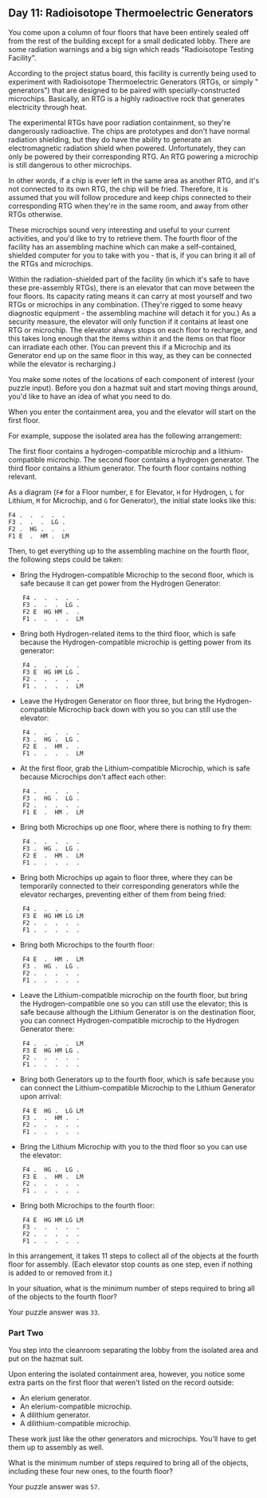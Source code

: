 ## Day 11: Radioisotope Thermoelectric Generators

You come upon a column of four floors that have been entirely sealed off from
the rest of the building except for a small dedicated lobby. There are some
radiation warnings and a big sign which reads "Radioisotope Testing Facility".

According to the project status board, this facility is currently being used to
experiment with Radioisotope Thermoelectric Generators (RTGs, or simply "
generators") that are designed to be paired with specially-constructed
microchips. Basically, an RTG is a highly radioactive rock that generates
electricity through heat.

The experimental RTGs have poor radiation containment, so they're dangerously
radioactive. The chips are prototypes and don't have normal radiation shielding,
but they do have the ability to generate an electromagnetic radiation shield
when powered. Unfortunately, they can only be powered by their corresponding
RTG. An RTG powering a microchip is still dangerous to other microchips.

In other words, if a chip is ever left in the same area as another RTG, and it's
not connected to its own RTG, the chip will be fried. Therefore, it is assumed
that you will follow procedure and keep chips connected to their corresponding
RTG when they're in the same room, and away from other RTGs otherwise.

These microchips sound very interesting and useful to your current activities,
and you'd like to try to retrieve them. The fourth floor of the facility has an
assembling machine which can make a self-contained, shielded computer for you to
take with you - that is, if you can bring it all of the RTGs and microchips.

Within the radiation-shielded part of the facility (in which it's safe to have
these pre-assembly RTGs), there is an elevator that can move between the four
floors. Its capacity rating means it can carry at most yourself and two RTGs or
microchips in any combination. (They're rigged to some heavy diagnostic
equipment - the assembling machine will detach it for you.) As a security
measure, the elevator will only function if it contains at least one RTG or
microchip. The elevator always stops on each floor to recharge, and this takes
long enough that the items within it and the items on that floor can irradiate
each other. (You can prevent this if a Microchip and its Generator end up on the
same floor in this way, as they can be connected while the elevator is
recharging.)

You make some notes of the locations of each component of interest (your puzzle
input). Before you don a hazmat suit and start moving things around, you'd like
to have an idea of what you need to do.

When you enter the containment area, you and the elevator will start on the
first floor.

For example, suppose the isolated area has the following arrangement:

The first floor contains a hydrogen-compatible microchip and a
lithium-compatible microchip.
The second floor contains a hydrogen generator.
The third floor contains a lithium generator.
The fourth floor contains nothing relevant.

As a diagram (`F#` for a Floor number, `E` for Elevator, `H` for Hydrogen, `L`
for Lithium, `M` for Microchip, and `G` for Generator), the initial state looks
like this:

```text
F4 .  .  .  .  .  
F3 .  .  .  LG .  
F2 .  HG .  .  .  
F1 E  .  HM .  LM
```

Then, to get everything up to the assembling machine on the fourth floor, the
following steps could be taken:

* Bring the Hydrogen-compatible Microchip to the second floor, which is safe
  because it can get power from the Hydrogen Generator:

```text
    F4 .  .  .  .  .  
    F3 .  .  .  LG .  
    F2 E  HG HM .  .  
    F1 .  .  .  .  LM 
```

* Bring both Hydrogen-related items to the third floor, which is safe because
  the Hydrogen-compatible microchip is getting power from its generator:

```text
    F4 .  .  .  .  .  
    F3 E  HG HM LG .  
    F2 .  .  .  .  .  
    F1 .  .  .  .  LM 
```

* Leave the Hydrogen Generator on floor three, but bring the Hydrogen-compatible
  Microchip back down with you so you can still use the elevator:

```text
    F4 .  .  .  .  .  
    F3 .  HG .  LG .  
    F2 E  .  HM .  .  
    F1 .  .  .  .  LM 
```

* At the first floor, grab the Lithium-compatible Microchip, which is safe
  because Microchips don't affect each other:

```text
    F4 .  .  .  .  .  
    F3 .  HG .  LG .  
    F2 .  .  .  .  .  
    F1 E  .  HM .  LM 
```

* Bring both Microchips up one floor, where there is nothing to fry them:

```text
    F4 .  .  .  .  .  
    F3 .  HG .  LG .  
    F2 E  .  HM .  LM 
    F1 .  .  .  .  .  
```

* Bring both Microchips up again to floor three, where they can be temporarily
  connected to their corresponding generators while the elevator recharges,
  preventing either of them from being fried:

```text
    F4 .  .  .  .  .  
    F3 E  HG HM LG LM 
    F2 .  .  .  .  .  
    F1 .  .  .  .  .  
```

* Bring both Microchips to the fourth floor:

```text
    F4 E  .  HM .  LM 
    F3 .  HG .  LG .  
    F2 .  .  .  .  .  
    F1 .  .  .  .  .  
```

* Leave the Lithium-compatible microchip on the fourth floor, but bring the
  Hydrogen-compatible one so you can still use the elevator; this is safe
  because although the Lithium Generator is on the destination floor, you can
  connect Hydrogen-compatible microchip to the Hydrogen Generator there:

```text
    F4 .  .  .  .  LM 
    F3 E  HG HM LG .  
    F2 .  .  .  .  .  
    F1 .  .  .  .  .  
```

* Bring both Generators up to the fourth floor, which is safe because you can
  connect the Lithium-compatible Microchip to the Lithium Generator upon
  arrival:

```text
    F4 E  HG .  LG LM 
    F3 .  .  HM .  .  
    F2 .  .  .  .  .  
    F1 .  .  .  .  .  
```

* Bring the Lithium Microchip with you to the third floor so you can use the
  elevator:

```text
    F4 .  HG .  LG .  
    F3 E  .  HM .  LM 
    F2 .  .  .  .  .  
    F1 .  .  .  .  .  
```

* Bring both Microchips to the fourth floor:

```text
    F4 E  HG HM LG LM 
    F3 .  .  .  .  .  
    F2 .  .  .  .  .  
    F1 .  .  .  .  .  
```

In this arrangement, it takes 11 steps to collect all of the objects at the
fourth floor for assembly. (Each elevator stop counts as one step, even if
nothing is added to or removed from it.)

In your situation, what is the minimum number of steps required to bring all of
the objects to the fourth floor?

Your puzzle answer was `33`.

### Part Two

You step into the cleanroom separating the lobby from the isolated area and put
on the hazmat suit.

Upon entering the isolated containment area, however, you notice some extra
parts on the first floor that weren't listed on the record outside:

* An elerium generator.
* An elerium-compatible microchip.
* A dilithium generator.
* A dilithium-compatible microchip.

These work just like the other generators and microchips. You'll have to get
them up to assembly as well.

What is the minimum number of steps required to bring all of the objects,
including these four new ones, to the fourth floor?

Your puzzle answer was `57`.


